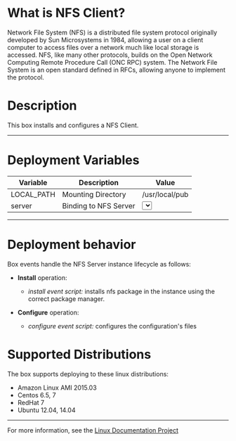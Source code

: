 # What is NFS Client?
Network File System (NFS) is a distributed file system protocol originally developed by Sun Microsystems in 1984, allowing a user on a client computer to access files over a network much like local storage is accessed. NFS, like many other protocols, builds on the Open Network Computing Remote Procedure Call (ONC RPC) system. The Network File System is an open standard defined in RFCs, allowing anyone to implement the protocol.

# Description
This box installs and configures a NFS Client.

***

# Deployment Variables
| Variable         | Description                                         | Value             |
|------------------|-----------------------------------------------------|-------------------|
| LOCAL_PATH       | Mounting Directory                                  | /usr/local/pub    |
| server           | Binding to NFS Server                               | <select instance> |

***

# Deployment behavior

Box events handle the NFS Server instance lifecycle as follows:

+ **Install** operation:
    * *install event script:* installs nfs package in the instance using the correct package manager.

+ **Configure** operation:
	* *configure event script:* configures the configuration's files

# Supported Distributions
The box supports deploying to these linux distributions:

* Amazon Linux AMI 2015.03
* Centos 6.5, 7
* RedHat 7
* Ubuntu 12.04, 14.04

***

For more information, see the [Linux Documentation Project](http://www.tldp.org/HOWTO/NFS-HOWTO/server.html)